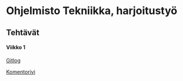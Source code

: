 # Ohjelmisto Tekniikka, harjoitustyö #

## Tehtävät ##

#### Viikko 1 ####

[Gitlog](https://github.com/Kazuvaz/ot-harjoitustyo/blob/main/viikko1/gitlog.txt)

[Komentorivi](https://github.com/Kazuvaz/ot-harjoitustyo/blob/main/viikko1/komentorivi.txt)
